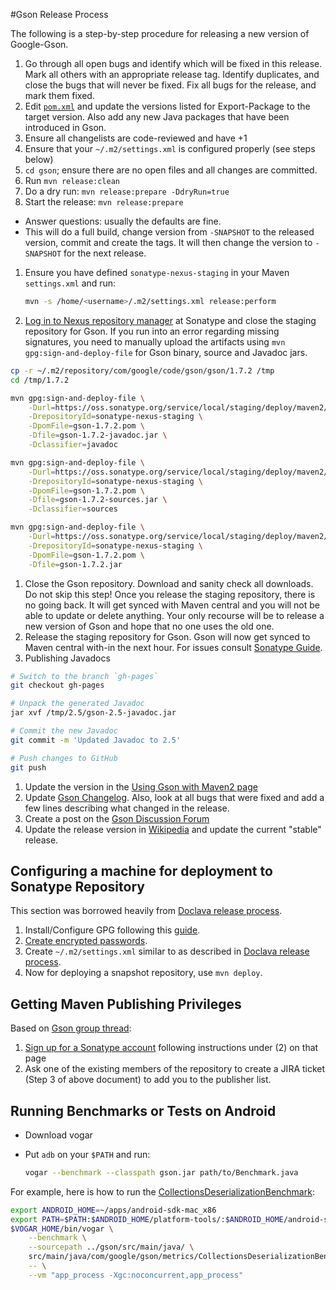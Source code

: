 #Gson Release Process

The following is a step-by-step procedure for releasing a new version of Google-Gson.

1. Go through all open bugs and identify which will be fixed in this release. Mark all others with an appropriate release tag. Identify duplicates, and close the bugs that will never be fixed. Fix all bugs for the release, and mark them fixed.
1. Edit [`pom.xml`](pom.xml) and update the versions listed for Export-Package to the target version. Also add any new Java packages that have been introduced in Gson.
1. Ensure all changelists are code-reviewed and have +1
1. Ensure that your `~/.m2/settings.xml` is configured properly (see steps below)
1. `cd gson`; ensure there are no open files and all changes are committed.
1. Run `mvn release:clean`
1. Do a dry run: `mvn release:prepare -DdryRun=true`
1. Start the release: `mvn release:prepare`
  * Answer questions: usually the defaults are fine.
  * This will do a full build, change version from `-SNAPSHOT` to the released version, commit and create the tags. It will then change the version to `-SNAPSHOT` for the next release.
1. Ensure you have defined `sonatype-nexus-staging` in your Maven `settings.xml` and run:

   ```bash
   mvn -s /home/<username>/.m2/settings.xml release:perform
   ```

1. [Log in to Nexus repository manager](https://oss.sonatype.org/index.html#welcome) at Sonatype and close the staging repository for Gson. If you run into an error regarding missing signatures, you need to manually upload the artifacts using `mvn gpg:sign-and-deploy-file` for Gson binary, source and Javadoc jars.

  ```bash
  cp -r ~/.m2/repository/com/google/code/gson/gson/1.7.2 /tmp
  cd /tmp/1.7.2

  mvn gpg:sign-and-deploy-file \
      -Durl=https://oss.sonatype.org/service/local/staging/deploy/maven2/ \
      -DrepositoryId=sonatype-nexus-staging \
      -DpomFile=gson-1.7.2.pom \
      -Dfile=gson-1.7.2-javadoc.jar \
      -Dclassifier=javadoc

  mvn gpg:sign-and-deploy-file \
      -Durl=https://oss.sonatype.org/service/local/staging/deploy/maven2/ \
      -DrepositoryId=sonatype-nexus-staging \
      -DpomFile=gson-1.7.2.pom \
      -Dfile=gson-1.7.2-sources.jar \
      -Dclassifier=sources

  mvn gpg:sign-and-deploy-file \
      -Durl=https://oss.sonatype.org/service/local/staging/deploy/maven2/ \
      -DrepositoryId=sonatype-nexus-staging \
      -DpomFile=gson-1.7.2.pom \
      -Dfile=gson-1.7.2.jar
  ```

1. Close the Gson repository. Download and sanity check all downloads. Do not skip this step! Once you release the staging repository, there is no going back. It will get synced with Maven central and you will not be able to update or delete anything. Your only recourse will be to release a new version of Gson and hope that no one uses the old one.
1. Release the staging repository for Gson. Gson will now get synced to Maven central with-in the next hour. For issues consult [Sonatype Guide](https://docs.sonatype.org/display/Repository/Sonatype+OSS+Maven+Repository+Usage+Guide#SonatypeOSSMavenRepositoryUsageGuide-8.ReleaseIt).
1. Publishing Javadocs

  ```bash
  # Switch to the branch `gh-pages`
  git checkout gh-pages

  # Unpack the generated Javadoc
  jar xvf /tmp/2.5/gson-2.5-javadoc.jar

  # Commit the new Javadoc
  git commit -m 'Updated Javadoc to 2.5'

  # Push changes to GitHub
  git push
  ```

1. Update the version in the [Using Gson with Maven2 page](https://sites.google.com/site/gson/gson-user-guide/using-gson-with-maven2)
1. Update [Gson Changelog](https://github.com/google/gson/blob/master/CHANGELOG.md). Also, look at all bugs that were fixed and add a few lines describing what changed in the release.
1. Create a post on the [Gson Discussion Forum](http://groups.google.com/group/google-gson)
1. Update the release version in [Wikipedia](http://en.wikipedia.org/wiki/GSON) and update the current "stable" release.

## Configuring a machine for deployment to Sonatype Repository

This section was borrowed heavily from [Doclava release process](http://code.google.com/p/doclava/wiki/ProcessRelease).

1. Install/Configure GPG following this [guide](http://www.sonatype.com/people/2010/01/how-to-generate-pgp-signatures-with-maven/).
2. [Create encrypted passwords](http://maven.apache.org/guides/mini/guide-encryption.html).
3. Create `~/.m2/settings.xml` similar to as described in [Doclava release process](https://code.google.com/p/doclava/wiki/ProcessRelease).
4. Now for deploying a snapshot repository, use `mvn deploy`.

## Getting Maven Publishing Privileges

Based on [Gson group thread](https://groups.google.com/d/topic/google-gson/DHWJHVFpIBg/discussion):

1. [Sign up for a Sonatype account](https://docs.sonatype.org/display/Repository/Sonatype+OSS+Maven+Repository+Usage+Guide) following instructions under (2) on that page
2. Ask one of the existing members of the repository to create a JIRA ticket (Step 3 of above document) to add you to the publisher list.

## Running Benchmarks or Tests on Android

* Download vogar
* Put `adb` on your `$PATH` and run:

  ```bash
  vogar --benchmark --classpath gson.jar path/to/Benchmark.java
  ```

For example, here is how to run the [CollectionsDeserializationBenchmark](gson/src/main/java/com/google/gson/metrics/CollectionsDeserializationBenchmark.java):

```bash
export ANDROID_HOME=~/apps/android-sdk-mac_x86
export PATH=$PATH:$ANDROID_HOME/platform-tools/:$ANDROID_HOME/android-sdk-mac_x86/tools/
$VOGAR_HOME/bin/vogar \
    --benchmark \
    --sourcepath ../gson/src/main/java/ \
    src/main/java/com/google/gson/metrics/CollectionsDeserializationBenchmark.java \
    -- \
    --vm "app_process -Xgc:noconcurrent,app_process"
```
